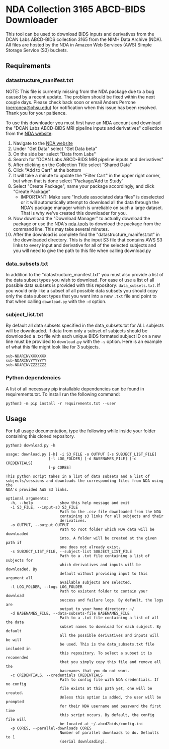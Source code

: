 # NDA Collection 3165 ABCD-BIDS Downloader

This tool can be used to download BIDS inputs and derivatives from the DCAN Labs ABCD-BIDS collection 3165 from the NIMH Data Archive (NDA).  All files are hosted by the NDA in Amazon Web Services (AWS) Simple Storage Service (S3) buckets.

## Requirements

### datastructure_manifest.txt 

NOTE: This file is currently missing from the NDA package due to a bug caused by a recent update. The problem should be fixed within the next couple days. Please check back soon or email Anders Perrone (perronea@ohsu.edu) for notification when this issue has been resolved. Thank you for your paitience.  

To use this downloader you must first have an NDA account and download the "DCAN Labs ABCD-BIDS MRI pipeline inputs and derivatives" collection from the [NDA website](https://ndar.nih.gov/):
1.  Navigate to the [NDA website](https://ndar.nih.gov/)
1.  Under "Get Data" select "Get Data beta"
1.  On the side bar select "Data from Labs"
1.  Search for "DCAN Labs ABCD-BIDS MRI pipeline inputs and derivatives"
1.  After clicking on the Collection Title select "Shared Data"
1.  Click "Add to Cart" at the bottom
1.  It will take a minute to update the "Filter Cart" in the upper right corner, but when that is done select "Package/Add to Study"
1.  Select "Create Package", name your package accordingly, and click "Create Package"
    -   IMPORTANT: Make sure "Include associated data files" is deselected or it will automatically attempt to download all the data through the NDA's package manager which is unreliable on such a large dataset. That is why we've created this downloader for you.
1.  Now download the "Download Manager" to actually download the package or use the NDA's [nda-tools](https://github.com/NDAR/nda-tools) to download the package from the command line. This may take several minutes.
1.  After the download is complete find the "datastructure_manifest.txt" in the downloaded directory. This is the input S3 file that contains AWS S3 links to every input and derivative for all of the selected subjects and you will need to give the path to this file when calling download.py

### data_subsets.txt

In addition to the "datastructure_manifest.txt" you must also provide a list of the data subset types you wish to download.  For ease of use a list of all possible data subsets is provided with this repository: `data_subsets.txt`.  If you would only like a subset of all possible data subsets you should copy only the data subset types that you want into a new `.txt` file and point to that when calling `download.py` with the `-d` option.

### subject_list.txt

By default all data subsets specified in the data_subsets.txt for ALL subjects will be downloaded. If data from only a subset of subjects should be downloaded a .txt file with each unique BIDS formated subject ID on a new line must be provided to `download.py` with the `-s` option. Here is an example of what this file might look like for 3 subjects.

```shell
sub-NDARINVXXXXXXX
sub-NDARINVYYYYYYY
sub-NDARINVZZZZZZZ
```

### Python dependencies

A list of all necessary pip installable dependencies can be found in requirements.txt. To install run the following command:

```shell
python3 -m pip install -r requirements.txt --user
```



## Usage

For full usage documentation, type the following while inside your folder containing this cloned repository.

```shell
python3 download.py -h

usage: download.py [-h] -i S3_FILE -o OUTPUT [-s SUBJECT_LIST_FILE]
                   [-l LOG_FOLDER] [-d BASENAMES_FILE] [-c CREDENTIALS]
                   [-p CORES]

This python script takes in a list of data subsets and a list of
subjects/sessions and downloads the corresponding files from NDA using the
NDA's provided AWS S3 links.

optional arguments:
  -h, --help            show this help message and exit
  -i S3_FILE, --input-s3 S3_FILE
                        Path to the .csv file downloaded from the NDA
                        containing s3 links for all subjects and their
                        derivatives.
  -o OUTPUT, --output OUTPUT
                        Path to root folder which NDA data will be downloaded
                        into. A folder will be created at the given path if
                        one does not already exist.
  -s SUBJECT_LIST_FILE, --subject-list SUBJECT_LIST_FILE
                        Path to a .txt file containing a list of subjects for
                        which derivatives and inputs will be downloaded. By
                        default without providing input to this argument all
                        available subjects are selected.
  -l LOG_FOLDER, --logs LOG_FOLDER
                        Path to existent folder to contain your download
                        success and failure logs. By default, the logs are
                        output to your home directory: ~/
  -d BASENAMES_FILE, --data-subsets-file BASENAMES_FILE
                        Path to a .txt file containing a list of all the data
                        subset names to download for each subject. By default
                        all the possible derivatives and inputs will be will
                        be used. This is the data_subsets.txt file included in
                        this repository. To select a subset it is recomended
                        that you simply copy this file and remove all the
                        basenames that you do not want.
  -c CREDENTIALS, --credentials CREDENTIALS
                        Path to config file with NDA credentials. If no config
                        file exists at this path yet, one will be created.
                        Unless this option is added, the user will be prompted
                        for their NDA username and password the first time
                        this script occurs. By default, the config file will
                        be located at ~/.abcd2bids/config.ini
  -p CORES, --parallel-downloads CORES
                        Number of parallel downloads to do. Defaults to 1
                        (serial downloading).
``` 
